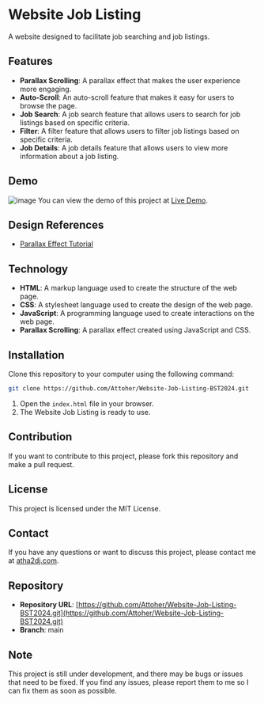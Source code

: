 
# Website Job Listing

A website designed to facilitate job searching and job listings.

## Features

- **Parallax Scrolling**: A parallax effect that makes the user experience more engaging.
- **Auto-Scroll**: An auto-scroll feature that makes it easy for users to browse the page.
- **Job Search**: A job search feature that allows users to search for job listings based on specific criteria.
- **Filter**: A filter feature that allows users to filter job listings based on specific criteria.
- **Job Details**: A job details feature that allows users to view more information about a job listing.

## Demo
![image](https://github.com/user-attachments/assets/37069f54-1486-4602-86bb-e7d4b064897a)
You can view the demo of this project at [Live Demo](https://attoher.github.io/Website-Job-Listing-BST2024/).

## Design References

- [Parallax Effect Tutorial](https://youtu.be/kmM6mqvnxcs?si=xS8VOwGfTHKRLGuu)

## Technology

- **HTML**: A markup language used to create the structure of the web page.
- **CSS**: A stylesheet language used to create the design of the web page.
- **JavaScript**: A programming language used to create interactions on the web page.
- **Parallax Scrolling**: A parallax effect created using JavaScript and CSS.

## Installation

Clone this repository to your computer using the following command:

```bash
git clone https://github.com/Attoher/Website-Job-Listing-BST2024.git
```

1. Open the `index.html` file in your browser.
2. The Website Job Listing is ready to use.

## Contribution

If you want to contribute to this project, please fork this repository and make a pull request.

## License

This project is licensed under the MIT License.

## Contact

If you have any questions or want to discuss this project, please contact me at [atha2dj.com](http://atha2dj.com).

## Repository

- **Repository URL**: [https://github.com/Attoher/Website-Job-Listing-BST2024.git](https://github.com/Attoher/Website-Job-Listing-BST2024.git)
- **Branch**: main

## Note

This project is still under development, and there may be bugs or issues that need to be fixed. If you find any issues, please report them to me so I can fix them as soon as possible.
